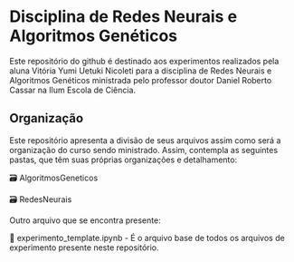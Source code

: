 # Disciplina de Redes Neurais e Algoritmos Genéticos

Este repositório do github é destinado aos experimentos realizados pela aluna Vitória Yumi Uetuki Nicoleti para a disciplina de Redes Neurais e Algoritmos Genéticos ministrada pelo professor doutor Daniel Roberto Cassar na Ilum Escola de Ciência.

## Organização

Este repositório apresenta a divisão de seus arquivos assim como será a organização do curso sendo ministrado. Assim, contempla as seguintes pastas, que têm suas próprias organizações e detalhamento:

🗃 AlgoritmosGeneticos

🗃 RedesNeurais 

Outro arquivo que se encontra presente:

📁 experimento_template.ipynb - É o arquivo base de todos os arquivos de experimento presente neste repositório.
